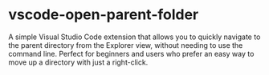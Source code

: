 # vscode-open-parent-folder
A simple Visual Studio Code extension that allows you to quickly navigate to the parent directory from the Explorer view, without needing to use the command line. Perfect for beginners and users who prefer an easy way to move up a directory with just a right-click.
